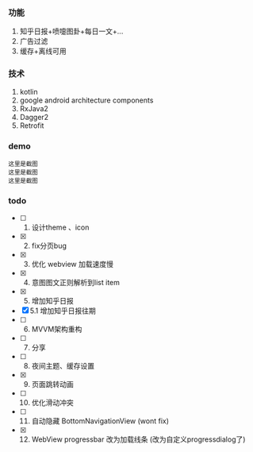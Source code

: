 ### 功能

1. 知乎日报+喷嚏图卦+每日一文+...
2. 广告过滤
3. 缓存+离线可用

### 技术

1. kotlin
2. google android architecture components
3. RxJava2
4. Dagger2
5. Retrofit

### demo

    这里是截图
    这里是截图
    这里是截图

### todo

* [ ] 1. 设计theme 、icon
* [x] 2. fix分页bug
* [x] 3. 优化 webview 加载速度慢
* [x] 4. 意图图文正则解析到list item
* [x] 5. 增加知乎日报
* [x] 5.1 增加知乎日报往期
* [ ] 6. MVVM架构重构
* [ ] 7. 分享
* [ ] 8. 夜间主题、缓存设置
* [x] 9. 页面跳转动画
* [ ] 10. 优化滑动冲突
* [ ] 11. 自动隐藏 BottomNavigationView (wont fix)
* [x] 12. WebView progressbar 改为加载线条 (改为自定义progressdialog了)

